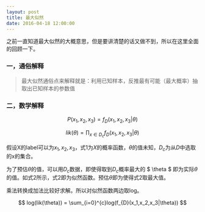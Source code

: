 ```yaml
---
layout: post
title: 最大似然
date: 2016-04-18 12:00:00
---
```

之前一直知道最大似然的大概意思，但是要讲清楚的话又做不到，所以在这里全面的回顾一下。

### **一，通俗解释**

> 最大似然通俗点来解释就是：利用已知样本，反推最有可能（最大概率）抽取出已知样本的参数值

### **二，数学解释**

$$ P(x_{1}, x_{2}, x_{3}) = f_{D}(x_{1}, x_{2}, x_{3}|\theta) \tag{1} $$

$$ lik(\theta) = \prod_{x \in D_{c}}f_{D}(x_{1}, x_{2}, x_{3}|\theta) \tag{2} $$

假设X的label可以为$x_1, x_2, x_3$，式1为$X$的概率函数，$\theta$的值未知，$D_c$为从$D$中选取的x的集合。

为了预估$\theta$的值，可以用$D_c$数据，即使得取到$D_c$概率最大的 $ \theta $ 即为实际$\theta$的值。如式2所示，式2即为似然函数。预估$\theta$即为使得式2取最大值。

乘法转换成加法比较好求解。所以对似然函数两边取log。

$$ log(lik(\theta)) = \sum_{i=0}^{c}log(f_{D}(x_1,x_2,x_3|\theta)) $$
